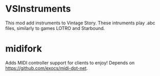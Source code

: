 # VSInstruments
This mod add instruments to Vintage Story. 
These intruments play .abc files, similarly to games LOTRO and Starbound. 

# midifork
Adds MIDI controller support for clients to enjoy! Depends on https://github.com/exocs/midi-dot-net.
